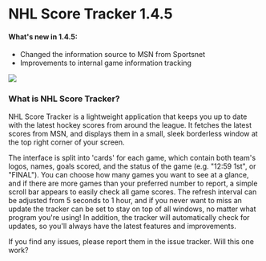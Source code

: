 # NHL Score Tracker 1.4.5

#### What's new in 1.4.5:
- Changed the information source to MSN from Sportsnet
- Improvements to internal game information tracking

![](http://www.jonathanhayes.ca/Images/nhl_score_tracker.png)

### What is NHL Score Tracker?

NHL Score Tracker is a lightweight application that keeps you up to date with the latest hockey scores from around the league. It fetches the latest scores from MSN, and displays them in a small, sleek borderless window at the top right corner of your screen.

The interface is split into 'cards' for each game, which contain both team's logos, names, goals scored, and the status of the game (e.g. "12:59 1st", or "FINAL"). You can choose how many games you want to see at a glance, and if there are more games than your preferred number to report, a simple scroll bar appears to easily check all game scores. The refresh interval can be adjusted from 5 seconds to 1 hour, and if you never want to miss an update the tracker can be set to stay on top of all windows, no matter what program you're using! In addition, the tracker will automatically check for updates, so you'll always have the latest features and improvements.

If you find any issues, please report them in the issue tracker. Will this one work?